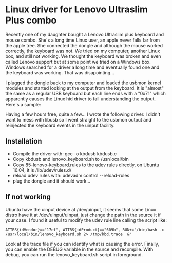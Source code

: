 Linux driver for Lenovo Ultraslim Plus combo
============================================

Recently one of my daughter bought a Lenovo Ultraslim plus keyboard and mouse combo. She's a long time Linux user, an apple never falls far from the apple tree.  She connected the dongle and although the mouse worked correctly, the keyboard was not.  We tried on my computer, another Linux box, and still not working.  We thought the keyboard was broken and even called Lenovo support but at some point we tried on a Windows box.  Windows searched for a driver a long time and eventually found one and the keyboard was working.  That was disapointing...

I plugged the dongle back to my computer and loaded the usbmon kernel modules and started looking at the output from the keyboard.  It is "almost" the same as a regular USB keyboard but each line ends with a "0x71" which apparently causes the Linux hid driver to fail understanding the output.  Here's a sample:



Having a few hours free, quite a few... I wrote the following driver.  I didn't want to mess with libusb so I went straight to the usbmon output and reinjected the keyboard events in the uinput facility.  

Installation
------------

- Compile the driver with: gcc -o kbdusb kbdusb.c
- Copy kbdusb and lenovo_keyboard.sh to /usr/local/bin 
- Copy 85-lenovo-keyboard.rules to the udev rules directly, on Ubuntu 16.04, it is /lib/udev/rules.d/
- reload udev rules with: udevadm control --reload-rules
- plug the dongle and it should work...

If not working
--------------

Ubuntu have the uinput device at /dev/uinput, it seems that some Linux distro have it at /dev/uinput/uinput, just change the path in the source it if your case.  I found it useful to modify the udev rule line calling the script like:

    ATTRS{idVendor}=="17ef", ATTRS{idProduct}=="609b", RUN+="/bin/bash -x /usr/local/bin/lenovo_keyboard.sh 2> /tmp/kbd.trace  &"

Look at the trace file if you can identify what is causing the error.  Finally, you can enable the DEBUG variable in the source and recompile.  With debug, you can run the lenovo_keyboard.sh script in foreground. 
